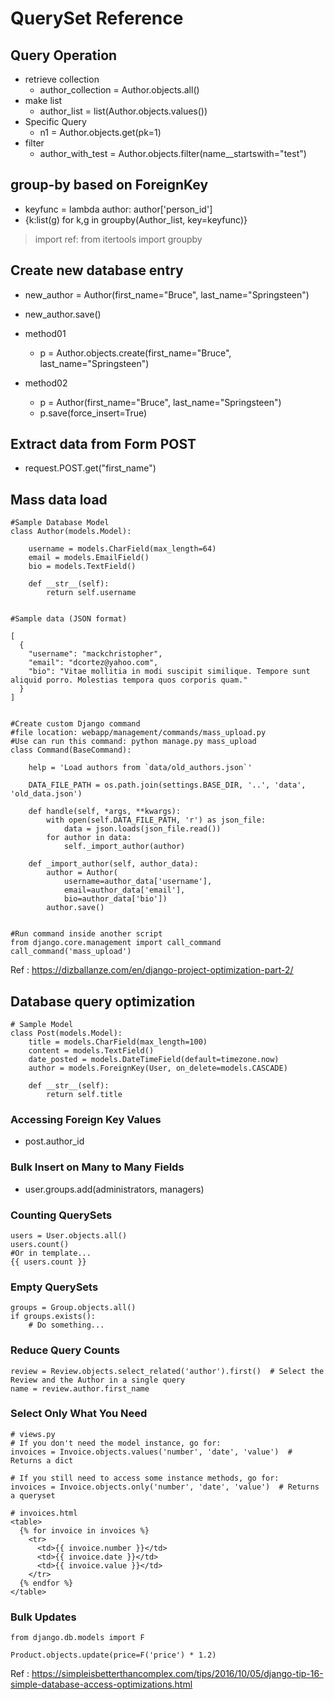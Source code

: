 # QuerySet Reference

## Query Operation 
- retrieve collection 
  - author_collection = Author.objects.all()
- make list
  - author_list = list(Author.objects.values())
- Specific Query  
  - n1 = Author.objects.get(pk=1)
- filter  
  - author_with_test = Author.objects.filter(name__startswith="test")

## group-by based on ForeignKey 
- keyfunc = lambda author: author['person_id']
- {k:list(g) for k,g in groupby(Author_list, key=keyfunc)}

> import ref: from itertools import groupby

## Create new database entry
- new_author = Author(first_name="Bruce", last_name="Springsteen")
- new_author.save()

- method01
  - p = Author.objects.create(first_name="Bruce", last_name="Springsteen")
- method02 
  - p = Author(first_name="Bruce", last_name="Springsteen")
  - p.save(force_insert=True)

## Extract data from Form POST
- request.POST.get("first_name")


## Mass data load
```
#Sample Database Model 
class Author(models.Model):

    username = models.CharField(max_length=64)
    email = models.EmailField()
    bio = models.TextField()

    def __str__(self):
        return self.username


#Sample data (JSON format)

[
  {
    "username": "mackchristopher",
    "email": "dcortez@yahoo.com",
    "bio": "Vitae mollitia in modi suscipit similique. Tempore sunt aliquid porro. Molestias tempora quos corporis quam."
  }
]


#Create custom Django command 
#file location: webapp/management/commands/mass_upload.py
#Use can run this command: python manage.py mass_upload
class Command(BaseCommand):

    help = 'Load authors from `data/old_authors.json`'

    DATA_FILE_PATH = os.path.join(settings.BASE_DIR, '..', 'data', 'old_data.json')

    def handle(self, *args, **kwargs):
        with open(self.DATA_FILE_PATH, 'r') as json_file:
            data = json.loads(json_file.read())
        for author in data:
            self._import_author(author)

    def _import_author(self, author_data):
        author = Author(
            username=author_data['username'],
            email=author_data['email'],
            bio=author_data['bio'])
        author.save()


#Run command inside another script
from django.core.management import call_command
call_command('mass_upload')

```
Ref : https://dizballanze.com/en/django-project-optimization-part-2/

## Database query optimization

```
# Sample Model
class Post(models.Model):
    title = models.CharField(max_length=100)
    content = models.TextField()
    date_posted = models.DateTimeField(default=timezone.now)
    author = models.ForeignKey(User, on_delete=models.CASCADE)

    def __str__(self):
        return self.title
```

### Accessing Foreign Key Values
- post.author_id
### Bulk Insert on Many to Many Fields
- user.groups.add(administrators, managers)
### Counting QuerySets
```
users = User.objects.all()
users.count()
#Or in template...
{{ users.count }}
```
### Empty QuerySets
```
groups = Group.objects.all()
if groups.exists():
    # Do something...
```
### Reduce Query Counts
```
review = Review.objects.select_related('author').first()  # Select the Review and the Author in a single query
name = review.author.first_name
```
### Select Only What You Need
```
# views.py
# If you don't need the model instance, go for:
invoices = Invoice.objects.values('number', 'date', 'value')  # Returns a dict

# If you still need to access some instance methods, go for:
invoices = Invoice.objects.only('number', 'date', 'value')  # Returns a queryset

# invoices.html
<table>
  {% for invoice in invoices %}
    <tr>
      <td>{{ invoice.number }}</td>
      <td>{{ invoice.date }}</td>
      <td>{{ invoice.value }}</td>
    </tr>
  {% endfor %}
</table>
```
### Bulk Updates
```
from django.db.models import F

Product.objects.update(price=F('price') * 1.2)
```


Ref : https://simpleisbetterthancomplex.com/tips/2016/10/05/django-tip-16-simple-database-access-optimizations.html

